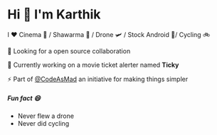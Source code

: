 # Hi 👋 I'm Karthik 

I ♥️ Cinema 🎫 / Shawarma 🤤 / Drone 🛩️ / Stock Android 📱/ Cycling 🚲

👯 Looking for a open source collaboration 

🔭 Currently working on a movie ticket alerter named **Ticky**

⚡ Part of [@CodeAsMad](https://github.com/CodeAsMad) an initiative for making things simpler
<!--
**thedukerchip/thedukerchip** is a ✨ _special_ ✨ repository because its `README.md` (this file) appears on your GitHub profile.

Here are some ideas to get you started:

- 🔭 I’m currently working on ...
- 🌱 I’m currently learning ...
- 👯 I’m looking to collaborate on ...
- 🤔 I’m looking for help with ...
- 💬 Ask me about ...
- 📫 How to reach me: ...
- 😄 Pronouns: ...
- ⚡ : ...
-->
##### Fun fact 😄
 - Never flew a drone
 - Never did cycling
